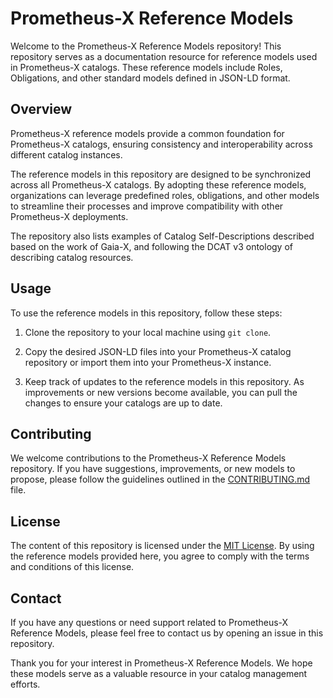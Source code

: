 # Prometheus-X Reference Models

Welcome to the Prometheus-X Reference Models repository! This repository serves as a documentation resource for reference models used in Prometheus-X catalogs. These reference models include Roles, Obligations, and other standard models defined in JSON-LD format.

## Overview

Prometheus-X reference models provide a common foundation for Prometheus-X catalogs, ensuring consistency and interoperability across different catalog instances.

The reference models in this repository are designed to be synchronized across all Prometheus-X catalogs. By adopting these reference models, organizations can leverage predefined roles, obligations, and other models to streamline their processes and improve compatibility with other Prometheus-X deployments.

The repository also lists examples of Catalog Self-Descriptions described based on the work of Gaia-X, and following the DCAT v3 ontology of describing catalog resources.

## Usage

To use the reference models in this repository, follow these steps:

1. Clone the repository to your local machine using `git clone`.

2. Copy the desired JSON-LD files into your Prometheus-X catalog repository or import them into your Prometheus-X instance.

3. Keep track of updates to the reference models in this repository. As improvements or new versions become available, you can pull the changes to ensure your catalogs are up to date.

## Contributing

We welcome contributions to the Prometheus-X Reference Models repository. If you have suggestions, improvements, or new models to propose, please follow the guidelines outlined in the [CONTRIBUTING.md](CONTRIBUTING.md) file.

## License

The content of this repository is licensed under the [MIT License](LICENSE). By using the reference models provided here, you agree to comply with the terms and conditions of this license.

## Contact

If you have any questions or need support related to Prometheus-X Reference Models, please feel free to contact us by opening an issue in this repository.

Thank you for your interest in Prometheus-X Reference Models. We hope these models serve as a valuable resource in your catalog management efforts.
